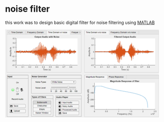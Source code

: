 # noise filter

this work was to design basic digital filter for noise filtering using [MATLAB](https://matlab.mathworks.com/)

![showcase](showcase.png)

